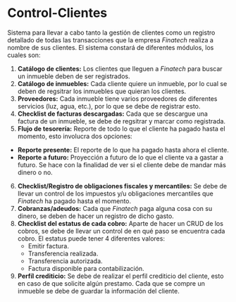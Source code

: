 # Control-Clientes
Sistema para llevar a cabo tanto la gestión de clientes como un registro detallado de todas las transacciones que la empresa *Finatech* realiza a nombre de sus clientes.
El sistema constará de diferentes módulos, los cuales son:
1. **Catálogo de clientes:** Los clientes que lleguen a *Finatech* para buscar un inmueble deben de ser registrados.
2. **Catálogo de inmuebles:** Cada cliente quiere un inmueble, por lo cual se deben de regsitrar los inmuebles que quieran los clientes.
3. **Proveedores:** Cada inmueble tiene varios proveedores de diferentes servicios (luz, agua, etc.), por lo que se debe de registrar esto.
4. **Checklist de facturas descargadas:** Cada que se descargue una factura de un inmueble, se debe de regsitrar y marcar como registrada.
5. **Flujo de tesorería:** Reporte de todo lo que el cliente ha pagado hasta el momento, esto involucra dos opciones:
  - **Reporte presente:** El reporte de lo que ha pagado hasta ahora el cliente.
  - **Reporte a futuro:** Proyección a futuro de lo que el cliente va a gastar a futuro. Se hace con la finalidad de ver si el cliente debe de mandar más dinero o no.
6. **Checklist/Registro de obligaciones fiscales y mercantiles:** Se debe de llevar un control de los impuestos y/u obligaciones mercantiles que *Finatech* ha pagado hasta el momento.
7. **Cobranzas/adeudos:** Cada que *Finatech* paga alguna cosa con su dinero, se deben de hacer un registro de dicho gasto.
8. **Checklist del estatus de cada cobro:** Aparte de hacer un CRUD de los cobros, se debe de llevar un control de en qué paso se encuentra cada cobro. El estatus puede tener 4 diferentes valores:
    - Emitir factura.
    - Transferencia realizada.
    - Transferencia autorizada.
    - Factura disponible para contabilización.
9. **Perfíl crediticio:** Se debe de realizar el perfil crediticio del cliente, esto en caso de que solicite algún prestamo. Cada que se compre un inmueble se debe de guardar la información del cliente.
